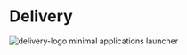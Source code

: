 # Delivery
![delivery-logo](https://github.com/user-attachments/assets/164798b1-9794-4ba3-9029-39ddcd57b96a)
minimal applications launcher
